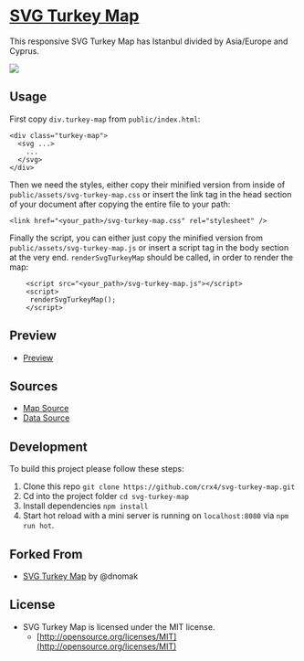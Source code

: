 # [SVG Turkey Map](https://crx4.github.io/svg-turkey-map/public/)

This responsive SVG Turkey Map has Istanbul divided by Asia/Europe and Cyprus. 

![](src/assets/map.gif)

## Usage

First copy `div.turkey-map` from `public/index.html`:
```
<div class="turkey-map">
  <svg ...>
    ...
  </svg>
</div>
```
Then we need the styles, either copy their minified version from inside of `public/assets/svg-turkey-map.css` or 
insert the link tag in the head section of your document after copying the entire file to your path: 

```<link href="<your_path>/svg-turkey-map.css" rel="stylesheet" />```

Finally the script, you can either just copy the minified version from `public/assets/svg-turkey-map.js` or
insert a script tag in the body section at the very end. `renderSvgTurkeyMap` should be called, in order to render the map:
```
    <script src="<your_path>/svg-turkey-map.js"></script>
    <script>
     renderSvgTurkeyMap();
    </script>
```
 
## Preview
 - [Preview](https://crx4.github.io/svg-turkey-map/public/)
   
## Sources
 - [Map Source](https://commons.wikimedia.org/wiki/File:Turkey_provinces_blank_gray.svg)
 - [Data Source](https://en.wikipedia.org/wiki/Provinces_of_Turkey#Codes)
 
## Development
To build this project please follow these steps:
 1. Clone this repo `git clone https://github.com/crx4/svg-turkey-map.git`
 1. Cd into the project folder `cd svg-turkey-map`
 1. Install dependencies `npm install`
 1. Start hot reload with a mini server is running on `localhost:8080` via `npm run hot`.
 
## Forked From
 - [SVG Turkey Map](https://github.com/dnomak/svg-turkiye-haritasi) by @dnomak

## License
- SVG Turkey Map is licensed under the MIT license.
  - [http://opensource.org/licenses/MIT](http://opensource.org/licenses/MIT)
